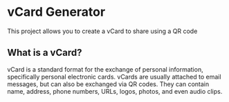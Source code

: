# vCard Generator

This project allows you to create a vCard to share using a QR code

## What is a vCard?

vCard is a standard format for the exchange of personal information, specifically personal electronic cards. vCards are usually attached to email messages, but can also be exchanged via QR codes. They can contain name, address, phone numbers, URLs, logos, photos, and even audio clips.
